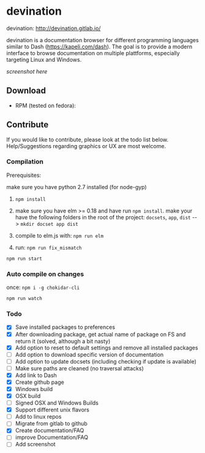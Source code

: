 # devination

devination: http://devination.gitlab.io/

devination is a documentation browser for different programming languages similar to Dash (https://kapeli.com/dash). 
The goal is to provide a modern interface to browse documentation on multiple plattforms, 
especially targeting Linux and Windows.

_screenshot here_

## Download
 - RPM (tested on fedora): 

## Contribute

If you would like to contribute, please look at the todo list below. 
Help/Suggestions regarding graphics or UX are most welcome.

### Compilation

Prerequisites:

make sure you have python 2.7 installed (for node-gyp)

1. `npm install` 

2. make sure you have elm >= 0.18 and have run `npm install`. 
make your have the following folders in the root of the project: 
`docsets`, `app`, `dist` --> `mkdir docset app dist`

3. compile to elm.js with: 
`npm run elm`

4. run:
`npm run fix_mismatch`

`npm run start`

### Auto compile on changes
once: `npm i -g chokidar-cli`

`npm run watch`

### Todo

- [x] Save installed packages to preferences
- [X] After downloading package, get actual name of package on FS and return it (solved, although a bit nasty)
- [x] Add option to reset to default settings and remove all installed packages
- [ ] Add option to download specific version of documentation
- [ ] Add option to update docsets (including checking if update is available)
- [ ] Make sure paths are cleaned (no traversal attacks)
- [X] Add link to Dash
- [x] Create github page
- [X] Windows build
- [X] OSX build
- [ ] Signed OSX and Windows Builds
- [X] Support different unix flavors
- [ ] Add to linux repos
- [ ] Migrate from gitlab to github
- [X] Create documentation/FAQ
- [ ] improve Documentation/FAQ
- [ ] Add screenshot
